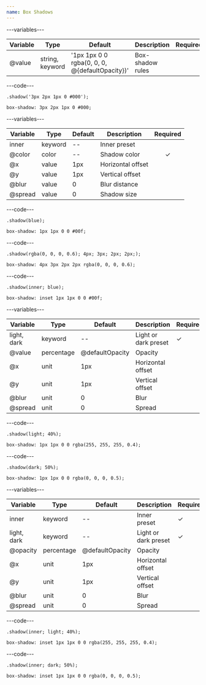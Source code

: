 ```yaml
---
name: Box Shadows
---
```


---variables---

| Variable | Type            | Default                                        | Description      | Required |
| -------- | --------------- | ---------------------------------------------- | ---------------- | -------- |
| @value   | string, keyword | '1px 1px 0 0 rgba(0, 0, 0, @{defaultOpacity})' | Box-shadow rules |          |

---code---

```less
.shadow('3px 2px 1px 0 #000');
```

```less
box-shadow: 3px 2px 1px 0 #000;
```

---variables---

| Variable | Type    | Default | Description       | Required |
| -------- | ------- | ------- | ----------------- | :------: |
| inner    | keyword | --      | Inner preset      |          |
| @color   | color   | --      | Shadow color      | ✓ |
| @x       | value   | 1px     | Horizontal offset |          |
| @y       | value   | 1px     | Vertical offset   |          |
| @blur    | value   | 0       | Blur distance     |          |
| @spread  | value   | 0       | Shadow size       |          |

---code---

```less
.shadow(blue);
```

```less
box-shadow: 1px 1px 0 0 #00f;
```

---code---

```less
.shadow(rgba(0, 0, 0, 0.6); 4px; 3px; 2px; 2px;);
```

```less
box-shadow: 4px 3px 2px 2px rgba(0, 0, 0, 0.6);
```

---code---

```less
.shadow(inner; blue);
```

```less
box-shadow: inset 1px 1px 0 0 #00f;
```

---variables---

| Variable    | Type       | Default         | Description          | Required |
| ----------- | ---------- | --------------- | -------------------- | -------- |
| light, dark | keyword    | --              | Light or dark preset | ✓ |
| @value      | percentage | @defaultOpacity | Opacity              |          |
| @x          | unit       | 1px             | Horizontal offset    |          |
| @y          | unit       | 1px             | Vertical offset      |          |
| @blur       | unit       | 0               | Blur                 |          |
| @spread     | unit       | 0               | Spread               |          |

---code---

```less
.shadow(light; 40%);
```

```less
box-shadow: 1px 1px 0 0 rgba(255, 255, 255, 0.4);
```

---code---

```less
.shadow(dark; 50%);
```

```less
box-shadow: 1px 1px 0 0 rgba(0, 0, 0, 0.5);
```

---variables---

| Variable    | Type       | Default         | Description          | Required |
| ----------- | ---------- | --------------- | -------------------- | -------- |
| inner       | keyword    | --              | Inner preset         | ✓ |
| light, dark | keyword    | --              | Light or dark preset | ✓ |
| @opacity    | percentage | @defaultOpacity | Opacity              |          |
| @x          | unit       | 1px             | Horizontal offset    |          |
| @y          | unit       | 1px             | Vertical offset      |          |
| @blur       | unit       | 0               | Blur                 |          |
| @spread     | unit       | 0               | Spread               |          |

---code---

```less
.shadow(inner; light; 40%);
```

```less
box-shadow: inset 1px 1px 0 0 rgba(255, 255, 255, 0.4);
```

---code---

```less
.shadow(inner; dark; 50%);
```

```less
box-shadow: inset 1px 1px 0 0 rgba(0, 0, 0, 0.5);
```